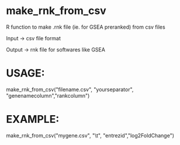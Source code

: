 # make_rnk_from_csv 
R function to make .rnk file (ie. for GSEA preranked) from csv files
  
Input -> csv file format 

Output -> rnk file for softwares like GSEA 

# USAGE:
make_rnk_from_csv("filename.csv", "yourseparator", "genenamecolumn","rankcolumn")

# EXAMPLE: 
make_rnk_from_csv("mygene.csv", "\t", "entrezid","log2FoldChange")
